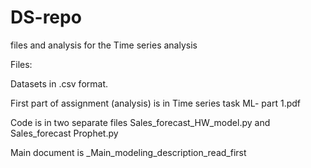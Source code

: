# DS-repo
 files and analysis for the Time series analysis

Files:

Datasets in .csv format.


First part of assignment (analysis) is in Time series task ML- part 1.pdf 

Code is in two separate files Sales_forecast_HW_model.py and Sales_forecast Prophet.py 

Main document is _Main_modeling_description_read_first
